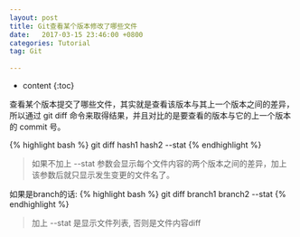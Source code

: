 ```yaml
---
layout: post
title: Git查看某个版本修改了哪些文件
date:   2017-03-15 23:46:00 +0800
categories: Tutorial
tag: Git
 
---
```


* content
{:toc}

查看某个版本提交了哪些文件，其实就是查看该版本与其上一个版本之间的差异，所以通过 git diff 命令来取得结果，并且对比的是要查看的版本与它的上一个版本的 commit 号。
 
{% highlight bash %}
git diff hash1 hash2 --stat
{% endhighlight %}
 
>如果不加上 --stat 参数会显示每个文件内容的两个版本之间的差异，加上该参数后就只显示发生变更的文件名了。

如果是branch的话:
{% highlight bash %}
git diff branch1 branch2 --stat
{% endhighlight %}
>加上 --stat 是显示文件列表, 否则是文件内容diff

 